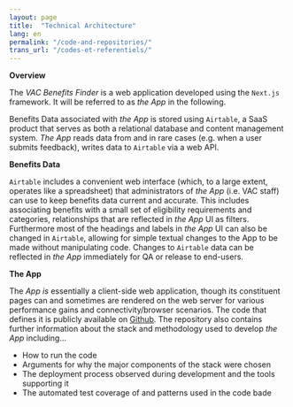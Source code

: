```yaml
---
layout: page
title:  "Technical Architecture"
lang: en
permalink: "/code-and-repositories/"
trans_url: "/codes-et-referentiels/"
---
```


**Overview**

The *VAC Benefits Finder* is a web application developed using the `Next.js` framework. It will be referred to as *the App* in the following. 

Benefits Data associated with *the App* is stored using `Airtable`, a SaaS product that serves as both a relational database and content management system. *The App* reads data from and in rare cases (e.g. when a user submits feedback), writes data to `Airtable` via a web API. 

**Benefits Data**

`Airtable` includes a convenient web interface (which, to a large extent, operates like a spreadsheet) that administrators of *the App* (i.e. VAC staff) can use to keep benefits data current and accurate. This includes associating benefits with a small set of eligibility requirements and categories, relationships that are reflected in *the App* UI as filters. Furthermore most of the headings and labels in *the App* UI can also be changed in `Airtable`, allowing for simple textual changes to the App to be made without manipulating code. Changes to `Airtable` data can be reflected in *the App* immediately for QA or release to end-users. 

**The App**

The *App is* essentially a client-side web application, though its constituent pages can and sometimes are rendered on the web server for various performance gains and connectivity/browser scenarios. The code that defines it is publicly available on [Github](https://github.com/cds-snc/vac-benefits-directory/blob/master/DOCUMENTATION.md#code-documentation). The repository also contains further information about the stack and methodology used to develop *the App* including...
* How to run the code 
* Arguments for why the major components of the stack were chosen
* The deployment process observed during development and the tools supporting it
* The automated test coverage of and patterns used in the code bade